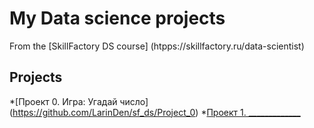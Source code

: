 # My Data science projects
From the [SkillFactory DS course] (htpps://skillfactory.ru/data-scientist)

## Projects

*[Проект 0. Игра: Угадай число] (https://github.com/LarinDen/sf_ds/Project_0)
*[Проект 1. _____________](______)